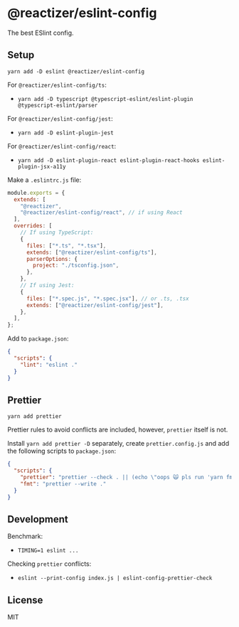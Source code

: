 # @reactizer/eslint-config

The best ESlint config.

## Setup

`yarn add -D eslint @reactizer/eslint-config`

For `@reactizer/eslint-config/ts`:

- `yarn add -D typescript @typescript-eslint/eslint-plugin @typescript-eslint/parser`

For `@reactizer/eslint-config/jest`:

- `yarn add -D eslint-plugin-jest`

For `@reactizer/eslint-config/react`:

- `yarn add -D eslint-plugin-react eslint-plugin-react-hooks eslint-plugin-jsx-a11y`

Make a `.eslintrc.js` file:

```js
module.exports = {
  extends: [
    "@reactizer",
    "@reactizer/eslint-config/react", // if using React
  ],
  overrides: [
    // If using TypeScript:
    {
      files: ["*.ts", "*.tsx"],
      extends: ["@reactizer/eslint-config/ts"],
      parserOptions: {
        project: "./tsconfig.json",
      },
    },
    // If using Jest:
    {
      files: ["*.spec.js", "*.spec.jsx"], // or .ts, .tsx
      extends: ["@reactizer/eslint-config/jest"],
    },
  ],
};
```

Add to `package.json`:

```json
{
  "scripts": {
    "lint": "eslint ."
  }
}
```

## Prettier

`yarn add prettier`

Prettier rules to avoid conflicts are included, however, `prettier` itself is not.

Install `yarn add prettier -D` separately, create `prettier.config.js` and add the
following scripts to `package.json`:

```json
{
  "scripts": {
    "prettier": "prettier --check . || (echo \"oops 🙀 pls run 'yarn fmt'\" && exit 1)",
    "fmt": "prettier --write ."
  }
}
```

## Development

Benchmark:

- `TIMING=1 eslint ...`

Checking `prettier` conflicts:

- `eslint --print-config index.js | eslint-config-prettier-check`

## License

MIT
